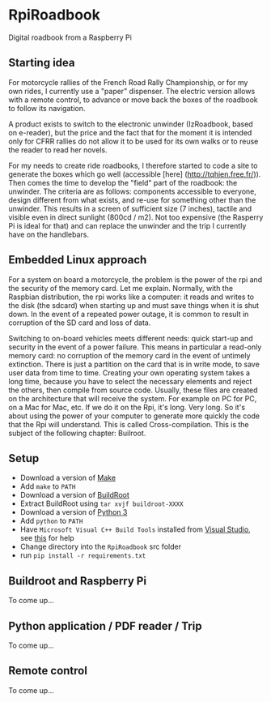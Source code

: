 # RpiRoadbook
Digital roadbook from a Raspberry Pi

## Starting idea

For motorcycle rallies of the French Road Rally Championship, or for my own rides, I currently use a "paper" dispenser. The electric version allows with a remote control, to advance or move back the boxes of the roadbook to follow its navigation.

A product exists to switch to the electronic unwinder (IzRoadbook, based on e-reader), but the price and the fact that for the moment it is intended only for CFRR rallies do not allow it to be used for its own walks or to reuse the reader to read her novels.

For my needs to create ride roadbooks, I therefore started to code a site to generate the boxes which go well (accessible [here] (http://tqhien.free.fr/)). Then comes the time to develop the "field" part of the roadbook: the unwinder. The criteria are as follows: components accessible to everyone, design different from what exists, and re-use for something other than the unwinder. This results in a screen of sufficient size (7 inches), tactile and visible even in direct sunlight (800cd / m2). Not too expensive (the Rasperry Pi is ideal for that) and can replace the unwinder and the trip I currently have on the handlebars.

## Embedded Linux approach

For a system on board a motorcycle, the problem is the power of the rpi and the security of the memory card. Let me explain. Normally, with the Raspbian distribution, the rpi works like a computer: it reads and writes to the disk (the sdcard) when starting up and must save things when it is shut down. In the event of a repeated power outage, it is common to result in corruption of the SD card and loss of data.

Switching to on-board vehicles meets different needs: quick start-up and security in the event of a power failure. This means in particular a read-only memory card: no corruption of the memory card in the event of untimely extinction. There is just a partition on the card that is in write mode, to save user data from time to time. Creating your own operating system takes a long time, because you have to select the necessary elements and reject the others, then compile from source code. Usually, these files are created on the architecture that will receive the system. For example on PC for PC, on a Mac for Mac, etc. If we do it on the Rpi, it's long. Very long. So it's about using the power of your computer to generate more quickly the code that the Rpi will understand. This is called Cross-compilation. This is the subject of the following chapter: Builroot.

## Setup
- Download a version of [Make](https://sourceforge.net/projects/gnuwin32/files/make/3.81/make-3.81.exe/download?use_mirror=netix&download=)
- Add `make` to `PATH`
- Download a version of [BuildRoot](https://buildroot.org/download.html)
- Extract BuildRoot using `tar xvjf buildroot-XXXX`
- Download a version of [Python 3](https://www.python.org/downloads/)
- Add `python` to `PATH`
- Have `Microsoft Visual C++ Build Tools` installed from [Visual Studio](https://visualstudio.microsoft.com/downloads/#build-tools-for-visual-studio-2017), see [this](https://github.com/benfred/implicit/issues/76#issuecomment-404889398) for help
- Change directory into the `RpiRoadbook` src folder
- run `pip install -r requirements.txt`


## Buildroot and Raspberry Pi
To come up...


## Python application / PDF reader / Trip
To come up...

## Remote control
To come up...